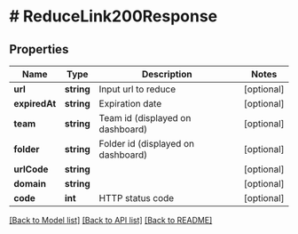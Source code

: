 # # ReduceLink200Response

## Properties

Name | Type | Description | Notes
------------ | ------------- | ------------- | -------------
**url** | **string** | Input url to reduce | [optional]
**expiredAt** | **string** | Expiration date | [optional]
**team** | **string** | Team id (displayed on dashboard) | [optional]
**folder** | **string** | Folder id (displayed on dashboard) | [optional]
**urlCode** | **string** |  | [optional]
**domain** | **string** |  | [optional]
**code** | **int** | HTTP status code | [optional]

[[Back to Model list]](../../README.md#models) [[Back to API list]](../../README.md#endpoints) [[Back to README]](../../README.md)
